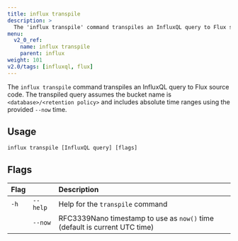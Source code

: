 ```yaml
---
title: influx transpile
description: >
  The 'influx transpile' command transpiles an InfluxQL query to Flux source code.
menu:
  v2_0_ref:
    name: influx transpile
    parent: influx
weight: 101
v2.0/tags: [influxql, flux]
---
```


The `influx transpile` command transpiles an InfluxQL query to Flux source code.
The transpiled query assumes the bucket name is `<database>/<retention policy>`
and includes absolute time ranges using the provided `--now` time.

## Usage
```
influx transpile [InfluxQL query] [flags]
```

## Flags
| Flag |          | Description                                                                |
|:---- |:---      |:-----------                                                                |
| `-h` | `--help` | Help for the `transpile` command                                           |
|      | `--now`  | RFC3339Nano timestamp to use as `now()` time (default is current UTC time) |
